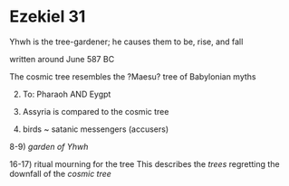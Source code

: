 # Ezekiel 31

Yhwh is the tree-gardener; he causes them to be, rise, and fall

written around June 587 BC

The cosmic tree resembles the ?Maesu? tree of Babylonian myths


2) To: Pharaoh AND Eygpt

3) Assyria is compared to the cosmic tree


6) birds ~ satanic messengers (accusers)


8-9) _garden of Yhwh_


16-17) ritual mourning for the tree
This describes the _trees_ regretting the downfall of the _cosmic tree_
